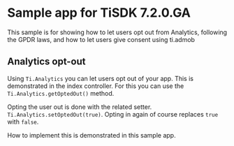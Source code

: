 # Sample app for TiSDK 7.2.0.GA

This sample is for showing how to let users opt out from Analytics, following the GPDR laws, and how to let users give consent using ti.admob

## Analytics opt-out

Using `Ti.Analytics`  you can let users opt out of your app. This is demonstrated in the index controller. For this you can use the `Ti.Analytics.getOptedOut()` method.

Opting the user out is done with the related setter. `Ti.Analytics.setOptedOut(true)`. Opting in again of course replaces `true` with `false`.

How to implement this is demonstrated in this sample app.
